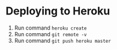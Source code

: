 # Deploying to Heroku

1. Run command `heroku create`
2. Run command `git remote -v`
3. Run command `git push heroku master`